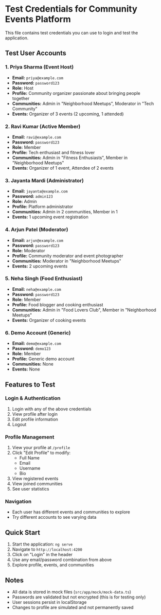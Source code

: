 # Test Credentials for Community Events Platform

This file contains test credentials you can use to login and test the application.

## Test User Accounts

### 1. Priya Sharma (Event Host)
- **Email:** `priya@example.com`
- **Password:** `password123`
- **Role:** Host
- **Profile:** Community organizer passionate about bringing people together
- **Communities:** Admin in "Neighborhood Meetups", Moderator in "Tech Community"
- **Events:** Organizer of 3 events (2 upcoming, 1 attended)

### 2. Ravi Kumar (Active Member)
- **Email:** `ravi@example.com`
- **Password:** `password123`
- **Role:** Member
- **Profile:** Tech enthusiast and fitness lover
- **Communities:** Admin in "Fitness Enthusiasts", Member in "Neighborhood Meetups"
- **Events:** Organizer of 1 event, Attendee of 2 events

### 3. Jayanta Mardi (Administrator)
- **Email:** `jayanta@example.com`
- **Password:** `admin123`
- **Role:** Admin
- **Profile:** Platform administrator
- **Communities:** Admin in 2 communities, Member in 1
- **Events:** 1 upcoming event registration

### 4. Arjun Patel (Moderator)
- **Email:** `arjun@example.com`
- **Password:** `password123`
- **Role:** Moderator
- **Profile:** Community moderator and event photographer
- **Communities:** Moderator in "Neighborhood Meetups"
- **Events:** 2 upcoming events

### 5. Neha Singh (Food Enthusiast)
- **Email:** `neha@example.com`
- **Password:** `password123`
- **Role:** Member
- **Profile:** Food blogger and cooking enthusiast
- **Communities:** Admin in "Food Lovers Club", Member in "Neighborhood Meetups"
- **Events:** Organizer of cooking events

### 6. Demo Account (Generic)
- **Email:** `demo@example.com`
- **Password:** `demo123`
- **Role:** Member
- **Profile:** Generic demo account
- **Communities:** None
- **Events:** None

## Features to Test

### Login & Authentication
1. Login with any of the above credentials
2. View profile after login
3. Edit profile information
4. Logout

### Profile Management
1. View your profile at `/profile`
2. Click "Edit Profile" to modify:
   - Full Name
   - Email
   - Username
   - Bio
3. View registered events
4. View joined communities
5. See user statistics

### Navigation
- Each user has different events and communities to explore
- Try different accounts to see varying data

## Quick Start

1. Start the application: `ng serve`
2. Navigate to `http://localhost:4200`
3. Click on "Login" in the header
4. Use any email/password combination from above
5. Explore profile, events, and communities

## Notes

- All data is stored in mock files (`src/app/mock/mock-data.ts`)
- Passwords are validated but not encrypted (this is for testing only)
- User sessions persist in localStorage
- Changes to profile are simulated and not permanently saved
